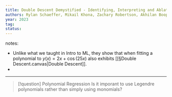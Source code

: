```yaml
---
title: Double Descent Demystified - Identifying, Interpreting and Ablating the Sources of a Deep Learning Puzzle
authors: Rylan Schaeffer, Mikail Khona, Zachary Robertson, Akhilan Boopathy, Kateryna Pistunova, Jason W. Rocks, Ila Rani Fiete, Oluwasanmi Koyejo
year: 2023
tag: 
status: 
---
```


notes: 


- Unlike what we taught in Intro to ML, they show that when fitting a polynomial to $y(x) = 2x + \cos(25x)$ also exhibits [[§Double Descent.canvas|Double Descent]].
- 


---





> [!question] Polynomial Regression
> Is it imporant to use Legendre polynomials rather than simply using monomials?
